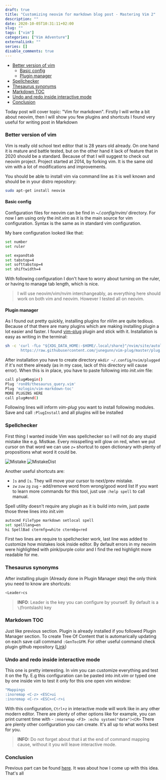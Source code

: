 ```yaml
---
draft: true
title: "Customizing neovim for markdown blog post - Mastering Vim 2"
description: ""
date: 2020-10-05T10:31:11+02:00
slug: ""
tags: ["vim"]
categories: ["Vim Adventure"]
externalLink: ""
series: []
disable_comments: true
---
```

<!-- vim-markdown-toc GFM -->

* [Better version of vim](#better-version-of-vim)
	* [Basic config](#basic-config)
	* [Plugin manager](#plugin-manager)
* [Spellchecker](#spellchecker)
* [Thesaurus synonyms](#thesaurus-synonyms)
* [Markdown TOC](#markdown-toc)
* [Undo and redo inside interactive mode](#undo-and-redo-inside-interactive-mode)
* [Conclusion](#conclusion)

<!-- vim-markdown-toc -->

Today post will cover topic: "Vim for markdown".
Firstly I will write a bit about neovim, then I will show you few plugins and shortcuts I found very useful for writing post in Markdown


### Better version of vim

Vim is really old school text editor that is 28 years old already. On one hand it is mature and battle tested, but on the other hand it lack of feature that in 2020 should be a standard. Because of that I will suggest to check out neovim project. Project started at 2014, by forking vim. It is the same old vim with a lot of modifications and improvements.

You should be able to install vim via command line as it is well known and should be in your distro repository:
```bash
sudo apt-get install neovim
```

#### Basic config
Configuration files for neovim can be find in *~/.config/nvim/* directory. For now I am using only the *init.vim* as it is the main source for vim configuration. Syntax is the same as in standard vim configuration. 

My bare configuration looked like that:
```bash
set number
set ruler

set expandtab
set tabstop=4
set softtabstop=4
set shiftwidth=4
```
With following configuration I don't have to worry about turning on the ruler, or having to manage tab length, which is nice. 

> I will use neovim/vim/nvim interchangeably, as everything here should work on both vim and neovim. However I tested all on neovim.

#### Plugin manager
As I found out pretty quickly, installing plugins for nVim are quite tedious. Because of that there are many plugins which are making installing plugin a lot easier and faster. I found [vim-plug](https://github.com/junegunn/vim-plug) plugin and stick with it. Installation is easy as writing in the terminal:
```bash
sh -c 'curl -fLo "${XDG_DATA_HOME:-$HOME/.local/share}"/nvim/site/autoload/plug.vim --create-dirs \
       https://raw.githubusercontent.com/junegunn/vim-plug/master/plug.vim'
```

After installation you have to create directory `mkdir ~/.config/nvim/plugged` if it's not there already (as in my case, lack of this directory will cause error). When this is in place, you have to paste following into *init.vim* file:
```bash
call plug#begin()
Plug 'ron89/thesaurus_query.vim'
Plug 'mzlogin/vim-markdown-toc'
MORE PLUGINS HERE
call plug#end()
```
Following lines will inform *vim-plug* you want to install following modules. Save and call `:PlugInstall` and all plugins will be installed


### Spellchecker
First thing I wanted inside Vim was spellchecker so I will not do any stupid mistake like e.g. Mistkae. Every misspelling will glow on red, when we put cursor on that word we can use `z=` shortcut to open dictionary with plenty of propositions what word it could be.

![Mistake](/vim/Mistkae.png)
![MistakeDist](/vim/MistkaeDict.png)

Another useful shortcuts are:
- `]s` and `[s`. They will move your cursor to next/prev mistake. 
- `zw` `zuw` `zg` `zug` - add/remove word from wrong/good word list
If you want to learn more commands for this tool, just use `:help spell` to call manual. 

Spell utility doesn't require any plugin as it is build into nvim, just paste those three lines into *init.vim*
```bash
autocmd FileType markdown setlocal spell
set spelllang=en
hi SpellBad ctermfg=white ctermbg=red
```
First two lines are require to spellchecker work, last line was added to customize how mistakes look inside editor. By default errors in my neovim were highlighted with pink/purple color and I find the red highlight more readable for me.

### Thesaurus synonyms

After installing plugin (Already done in Plugin Manager step) the only think you need to know are shortcuts:
```bash
<Leader>cs
```

> **INFO**:
> Leader is the key you can configure by yourself. By default <Leader> is a `\`(frontslash) key

### Markdown TOC

Just like previous section. Plugin is already installed if you followed Plugin Manager section. To create Tree Of Content that is automarically updating on each save call command `:GenTocGFM`. For other useful command check plugin github repository ([Link](https://github.com/mzlogin/vim-markdown-toc))

### Undo and redo inside interactive mode

This one is pretty interesting. In vim you can customize everything and test it on the fly. E.g this configuration can be pasted into _init.vim_ or typed one by one inside vim to test it only for this one open vim window:
```bash
"Mappings
:inoremap <C-z> <ESC>ui
:inoremap <C-r> <ESC><C-r>i
```

With this configuration, `Ctrl+z` in interactive mode will work like in any other modern editor. There are plenty of other options like for example, you can print current time with <F3> - `:nnoremap <F3> :echo system("date")<CR>`
There are plenty other configuration you can create. It's all up to what works best for you.

> **INFO:** Do not forget about that **i** at the end of command mapping cause, without it you will leave interactive mode.

### Conclusion

Previous part can be found [here](https://apiotrowski.xyz/posts/vim/start-of-the-great-adventure/). It was about how I come up with this idea. That's all

